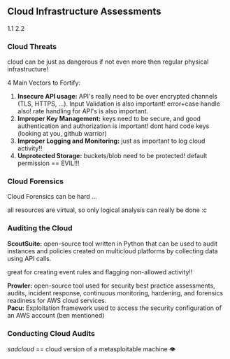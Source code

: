 ## Cloud Infrastructure Assessments ##
1.1 2.2 <br>
### Cloud Threats ###
cloud can be just as dangerous if not even more then regular physical infrastructure! <br>

4 Main Vectors to Fortify:
1. __Insecure API usage:__ API's really need to be over encrypted channels (TLS, HTTPS, ...). Input Validation is also important! error+case handle also! rate handling for API's is also important. 
2. __Improper Key Management:__ keys need to be secure, and good authentication and authorization is important! dont hard code keys (looking at you, github warrior) <br>
3. __Improper Logging and Monitoring:__ just as important to log cloud activity!! 
4. __Unprotected Storage:__ buckets/blob need to be protected! default permission == EVIL!!!

### Cloud Forensics ###
Cloud Forensics can be hard ... <br>

all resources are virtual, so only logical analysis can really be done :c <br>

### Auditing the Cloud ###
__ScoutSuite:__ open-source tool written in Python that can be used to audit instances and policies created on multicloud platforms by collecting data using API calls. <br>

great for creating event rules and flagging non-allowed activity!! <br>

__Prowler:__ open-source tool used for security best practice assessments, audits, incident response, continuous monitoring, hardening, and forensics readiness for AWS cloud services. <br>
__Pacu:__ Exploitation framework used to access the security configuration of an AWS account (ben mentioned) <br>

### Conducting Cloud Audits ###
_sadcloud_ == cloud version of a metasploitable machine 👁️

